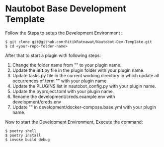 # Nautobot Base Development Template

Follow the Steps to setup the Development Environment :

```shell
$ git clone git@github.com:RitikRatnawat/Nautobot-Dev-Template.git
$ cd <your-repo-folder-name>
```

After that to start a plugin with following steps:
 1. Change the folder name from "<your-plugin-name>" to your plugin name.
 2. Update the __init__.py file in the plugin folder with your plugin name.
 3. Update tasks.py file in the current working directory in which update all occurrences of term "<your-plugin-name>" with your plugin name.
 4. Update the PLUGINS list in nautobot_config.py with your plugin name.
 5. Update the pyproject.toml with your plugin name.
 6. Rename the development/creds.example.env with development/creds.env
 7. Update "<your-plugin-name>" in development/docker-compose.base.yml with your plugin name.


Now to start the Development Environment, Execute the command:
```shell
$ poetry shell
$ poetry install
$ invoke build debug
```
